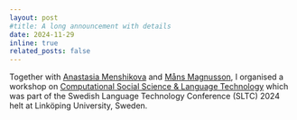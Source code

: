 ```yaml
---
layout: post
#title: A long announcement with details
date: 2024-11-29 
inline: true
related_posts: false
---
```


Together with [Anastasia Menshikova](https://anastasia-menshikova.github.io/) and [Måns Magnusson](https://mansmeg.github.io/), I organised a workshop on [Computational Social Science & Language Technology](https://sites.google.com/view/css-language-tech-workshop) which was part of the Swedish Language Technology Conference (SLTC) 2024 helt at Linköping University, Sweden. 